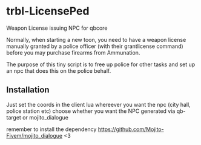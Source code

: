 # trbl-LicensePed
Weapon License issuing NPC for qbcore

Normally, when starting a new toon, you need to have a weapon license manually granted by a police officer (with their grantlicense command)
before you may purchase firearms from Ammunation.

The purpose of this tiny script is to free up police for other tasks and set up an npc that does this on the police behalf.

## Installation
Just set the coords in the client lua whereever you want the npc (city hall, police station etc)
choose whether you want the NPC generated via qb-target or mojito_dialogue

remember to install the dependency https://github.com/Mojito-Fivem/mojito_dialogue <3
